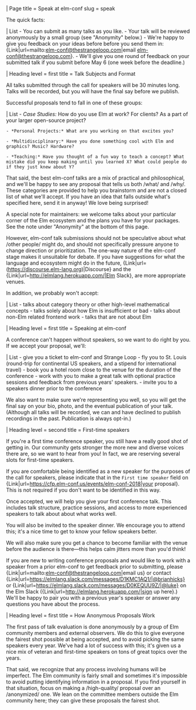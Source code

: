 | Page
    title = Speak at elm-conf
    slug = speak

The quick facts:

| List
    - You can submit as many talks as you like.
    - Your talk will be reviewed anonymously by a small group (see "Anonymity" below.)
    - We're happy to give you feedback on your ideas before before you send them in: {Link|url=mailto:elm-conf@thestrangeloop.com|email elm-conf@thestrangeloop.com}.
    - We'll give you one round of feedback on your submitted talk if you submit before May 6 (one week before the deadline.)

| Heading
    level = first
    title = Talk Subjects and Format

All talks submitted through the call for speakers will be 30 minutes long.
Talks will be recorded, but you will have the final say before we publish.

Successful proposals tend to fall in one of these groups:

| List
    - *Case Studies:* How do you use Elm at work? For clients? As a part of your larger open-source project?

    - *Personal Projects:* What are you working on that excites you?

    - *Multidisciplinary:* Have you done something cool with Elm and graphics? Music? Hardware?

    - *Teaching:* Have you thought of a fun way to teach a concept? What mistake did you keep making until you learned X? What could people do if they just knew about Y?

That said, the best elm-conf talks are a mix of practical and philosophical, and we'll be happy to see any proposal that tells us both /what/ and /why/.
These categories are provided to help you brainstorm and are not a closed list of what we'll accept.
If you have an idea that falls outside what's specified here, send it in anyway!
We love being surprised!

A special note for maintainers: we welcome talks about your particular corner of the Elm ecosystem and the plans you have for your packages.
See the note under "Anonymity" at the bottom of this page.

However, elm-conf talk submissions should not be speculative about what /other people/ might do, and should not specifically pressure anyone to change direction or prioritization.
The one-way nature of the elm-conf stage makes it unsuitable for debate.
If you have suggestions for what the language and ecosystem might do in the future, {Link|url=(https://discourse.elm-lang.org)|Discourse} and the {Link|url=http://elmlang.herokuapp.com/|Elm Slack}, are more appropriate venues.

In addition, we probably won't accept:

| List
    - talks about category theory or other high-level mathematical concepts
    - talks solely about how Elm is insufficient or bad
    - talks about non-Elm related frontend work
    - talks that are not about Elm

| Heading
    level = first
    title = Speaking at elm-conf

A conference can't happen without speakers, so we want to do right by you.
If we accept your proposal, we'll:

| List
    - give you a ticket to elm-conf and Strange Loop
    - fly you to St. Louis (round-trip for continental US speakers, and a stipend for international travel)
    - book you a hotel room close to the venue for the duration of the conference
    - work with you to make a great talk with optional practice sessions and feedback from previous years' speakers.
    - invite you to a speakers dinner prior to the conference

We also want to make sure we're representing you well, so you will get the final say on your bio, photo, and the eventual publication of your talk.
(Although all talks will be recorded, we can and have declined to publish recordings in the past.
Publication is always opt-in.)

| Heading
    level = second
    title = First-time speakers

If you're a first time conference speaker, you still have a really good shot of getting in.
Our community gets stronger the more new and diverse voices there are, so we want to hear from you!
In fact, we are reserving several slots for first-time speakers.

If you are comfortable being identified as a new speaker for the purposes of the call for speakers, please indicate that in the `First time speaker` field on {Link|url=https://cfp.elm-conf.us/events/elm-conf-2018|your proposal}.
This is not required if you don't want to be identified in this way.

Once accepted, we will help you give your first conference talk.
This includes talk structure, practice sessions, and access to more experienced speakers to talk about about what works well.

You will also be invited to the speaker dinner.
We encourage you to attend this; it's a nice time to get to know your fellow speakers better.

We will also make sure you get a chance to become familiar with the venue before the audience is there—this helps calm jitters more than you'd think!

If you are new to writing conference proposals and would like to work with a speaker from a prior elm-conf to get feedback prior to submitting, please {Link|url=mailto:elm-conf@thestrangeloop.com|email us} or contact {Link|url=https://elmlang.slack.com/messages/D1KMC1AQ1/|@brianhicks} or {Link|url=https://elmlang.slack.com/messages/D0KEQUU9Z/|@luke} on the Elm Slack ({Link|url=http://elmlang.herokuapp.com/|sign up here}.)
We'll be happy to pair you with a previous year's speaker or answer any questions you have about the process.

| Heading
    level = first
    title = How Anonymous Proposals Work

The first pass of talk evaluation is done anonymously by a group of Elm community members and external observers.
We do this to give everyone the fairest shot possible at being accepted, and to avoid picking the same speakers every year.
We've had a lot of success with this; it's given us a nice mix of veteran and first-time speakers on tons of great topics over the years.

That said, we recognize that any process involving humans will be imperfect.
The Elm community is fairly small and sometimes it's impossible to avoid putting identifying information in a proposal.
If you find yourself in that situation, focus on making a /high-quality/ proposal over an /anonymized/ one.
We lean on the committee members outside the Elm community here; they can give these proposals the fairest shot.
